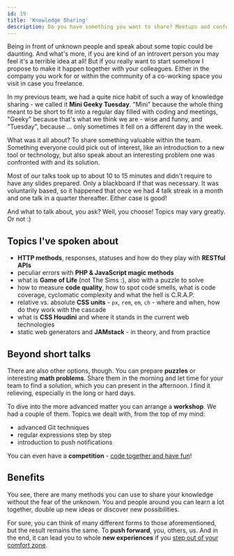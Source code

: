 ```yaml
---
id: 19
title: 'Knowledge Sharing'
description: Do you have something you want to share? Meetups and conferences are great places where anyone can learn new things. They are also a great opportunity for anybody to teach something they think may be valuable for others. But public speaking is not for everybody. Well, at least not for their first time to stand in front of the audience as a speaker. What <em>else</em> can we do? Are there any other options? What about to be in an environment you are already familiar with?
---
```


Being in front of unknown people and speak about some topic could be daunting. And what's more, if you are kind of an introvert person you may feel it's a terrible idea at all! But if you really want to start somehow I propose to make it happen together with your colleagues. Either in the company you work for or within the community of a co-working space you visit in case you freelance.

In my previous team, we had a quite nice habit of such a way of knowledge sharing - we called it **Mini Geeky Tuesday**. "Mini" because the whole thing meant to be short to fit into a regular day filled with coding and meetings, "Geeky" because that's what we think we are - wise and funny, and "Tuesday", because ... only sometimes it fell on a different day in the week.

What was it all about? To share something valuable within the team. Something everyone could pick out of interest, like an introduction to a new tool or technology, but also speak about an interesting problem one was confronted with and its solution.

Most of our talks took up to about 10 to 15 minutes and didn't require to have any slides prepared. Only a blackboard if that was necessary. It was voluntarily based, so it happened that once we had 4 talk streak in a month and one talk in a quarter thereafter. Either case is good!

And what to talk about, you ask? Well, you choose! Topics may vary greatly. Or not :)

## Topics I've spoken about

- **HTTP methods**, responses, statuses and how do they play with **RESTful APIs**
- peculiar errors with **PHP & JavaScript magic methods**
- what is **Game of Life** (not The Sims :), also with a puzzle to solve
- how to measure **code quality**, how to spot code smells, what is code coverage, cyclomatic complexity and what the hell is C.R.A.P.
- relative vs. absolute **CSS units** - `px`, `rem`, `em`, `ch` - where and when, how do they work with the cascade
- what is **CSS Houdini** and where it stands in the current web technologies
- static web generators and **JAMstack** - in theory, and from practice

## Beyond short talks

There are also other options, though. You can prepare **puzzles** or interesting **math problems**. Share them in the morning and let time for your team to find a solution, which you can present in the afternoon. I find it relieving, especially in the long or hard days.

To dive into the more advanced matter you can arrange a **workshop**. We had a couple of them. Topics we dealt with, from the top of my mind:

- advanced Git techniques
- regular expressions step by step
- introduction to push notifications

You can even have a **competition** - [code together and have fun](https://romanvesely.com/code-together-and-have-fun/)!

## Benefits

You see, there are many methods you can use to share your knowledge without the fear of the unknown. You and people around you can learn a lot together, double up new ideas or discover new possibilities.

For sure, you can think of many different forms to those aforementioned, but the result remains the same. To **push forward**, you, others, us. And in the end, it can lead you to whole **new experiences** if you [step out of your comfort zone](https://romanvesely.com/a-path-to-my-first-speaking-experience/).
